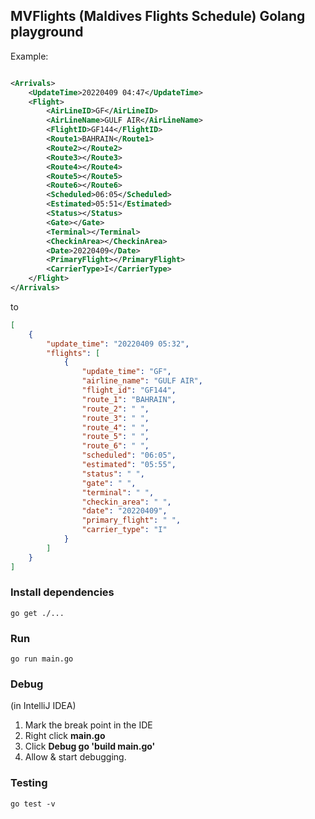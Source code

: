 ## MVFlights (Maldives Flights Schedule) Golang playground

Example:

```xml

<Arrivals>
    <UpdateTime>20220409 04:47</UpdateTime>
    <Flight>
        <AirLineID>GF</AirLineID>
        <AirLineName>GULF AIR</AirLineName>
        <FlightID>GF144</FlightID>
        <Route1>BAHRAIN</Route1>
        <Route2></Route2>
        <Route3></Route3>
        <Route4></Route4>
        <Route5></Route5>
        <Route6></Route6>
        <Scheduled>06:05</Scheduled>
        <Estimated>05:51</Estimated>
        <Status></Status>
        <Gate></Gate>
        <Terminal></Terminal>
        <CheckinArea></CheckinArea>
        <Date>20220409</Date>
        <PrimaryFlight></PrimaryFlight>
        <CarrierType>I</CarrierType>
    </Flight>
</Arrivals>
```

to

```json
[
    {
        "update_time": "20220409 05:32",
        "flights": [
            {
                "update_time": "GF",
                "airline_name": "GULF AIR",
                "flight_id": "GF144",
                "route_1": "BAHRAIN",
                "route_2": " ",
                "route_3": " ",
                "route_4": " ",
                "route_5": " ",
                "route_6": " ",
                "scheduled": "06:05",
                "estimated": "05:55",
                "status": " ",
                "gate": " ",
                "terminal": " ",
                "checkin_area": " ",
                "date": "20220409",
                "primary_flight": " ",
                "carrier_type": "I"
            }
        ]
    }
]
```

### Install dependencies

`go get ./...`

### Run

`go run main.go`

### Debug

(in IntelliJ IDEA)

1. Mark the break point in the IDE
2. Right click **main.go**
3. Click **Debug go 'build main.go'**
4. Allow & start debugging.

### Testing

`go test -v`